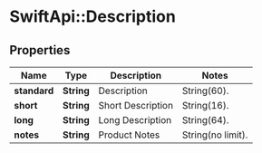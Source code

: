 # SwiftApi::Description

## Properties
Name | Type | Description | Notes
------------ | ------------- | ------------- | -------------
**standard** | **String** | Description | String(60). | 
**short** | **String** | Short Description | String(16). | 
**long** | **String** | Long Description | String(64). | 
**notes** | **String** | Product Notes | String(no limit). | 


